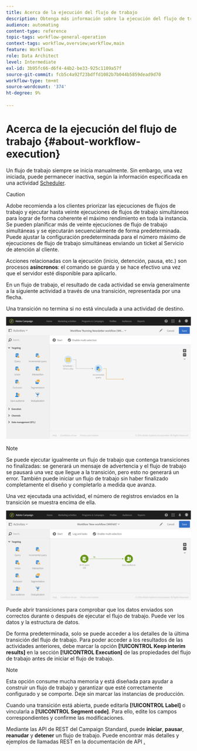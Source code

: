 ```yaml
---
title: Acerca de la ejecución del flujo de trabajo
description: Obtenga más información sobre la ejecución del flujo de trabajo.
audience: automating
content-type: reference
topic-tags: workflow-general-operation
context-tags: workflow,overview;workflow,main
feature: Workflows
role: Data Architect
level: Intermediate
exl-id: 3b95fc66-d6f4-44b2-be33-925c1109a57f
source-git-commit: fcb5c4a92f23bdffd1082b7b044b5859dead9d70
workflow-type: tm+mt
source-wordcount: '374'
ht-degree: 9%

---
```


# Acerca de la ejecución del flujo de trabajo {#about-workflow-execution}

Un flujo de trabajo siempre se inicia manualmente. Sin embargo, una vez iniciada, puede permanecer inactiva, según la información especificada en una actividad [Scheduler](../../automating/using/scheduler.md).

>[!CAUTION]
>
> Adobe recomienda a los clientes priorizar las ejecuciones de flujos de trabajo y ejecutar hasta veinte ejecuciones de flujos de trabajo simultáneos para lograr de forma coherente el máximo rendimiento en toda la instancia. Se pueden planificar más de veinte ejecuciones de flujo de trabajo simultáneas y se ejecutarán secuencialmente de forma predeterminada. Puede ajustar la configuración predeterminada para el número máximo de ejecuciones de flujo de trabajo simultáneas enviando un ticket al Servicio de atención al cliente.

Acciones relacionadas con la ejecución (inicio, detención, pausa, etc.) son procesos **asíncronos**: el comando se guarda y se hace efectivo una vez que el servidor esté disponible para aplicarlo.

En un flujo de trabajo, el resultado de cada actividad se envía generalmente a la siguiente actividad a través de una transición, representada por una flecha.

Una transición no termina si no está vinculada a una actividad de destino.

![](assets/wkf_execution_1.png)

>[!NOTE]
>
>Se puede ejecutar igualmente un flujo de trabajo que contenga transiciones no finalizadas: se generará un mensaje de advertencia y el flujo de trabajo se pausará una vez que llegue a la transición, pero esto no generará un error. También puede iniciar un flujo de trabajo sin haber finalizado completamente el diseño y completarlo a medida que avanza.

Una vez ejecutada una actividad, el número de registros enviados en la transición se muestra encima de ella.

![](assets/wkf_transition_count.png)

Puede abrir transiciones para comprobar que los datos enviados son correctos durante o después de ejecutar el flujo de trabajo. Puede ver los datos y la estructura de datos.

De forma predeterminada, solo se puede acceder a los detalles de la última transición del flujo de trabajo. Para poder acceder a los resultados de las actividades anteriores, debe marcar la opción **[!UICONTROL Keep interim results]** en la sección **[!UICONTROL Execution]** de las propiedades del flujo de trabajo antes de iniciar el flujo de trabajo.

>[!NOTE]
>
>Esta opción consume mucha memoria y está diseñada para ayudar a construir un flujo de trabajo y garantizar que esté correctamente configurado y se comporte. Deje sin marcar las instancias de producción.

Cuando una transición está abierta, puede editarla **[!UICONTROL Label]** o vincularla a **[!UICONTROL Segment code]**. Para ello, edite los campos correspondientes y confirme las modificaciones.

Mediante las API de REST del Campaign Standard, puede **iniciar**, **pausar**, **reanudar** y **detener** un flujo de trabajo. Puede encontrar más detalles y ejemplos de llamadas REST en la documentación de API [.](../../api/using/controlling-a-workflow.md)

